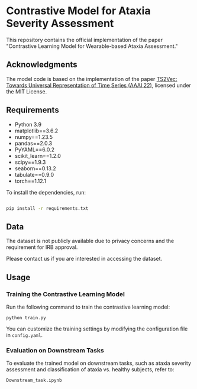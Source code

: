# Contrastive Model for Ataxia Severity Assessment

This repository contains the official implementation of the paper "Contrastive Learning Model for Wearable-based Ataxia Assessment."

## Acknowledgments
The model code is based on the implementation of the paper [TS2Vec: Towards Universal Representation of Time Series (AAAI 22)](https://github.com/zhihanyue/ts2vec), licensed under the MIT License.

## Requirements

* Python 3.9
* matplotlib==3.6.2
* numpy==1.23.5
* pandas==2.0.3
* PyYAML==6.0.2
* scikit_learn==1.2.0
* scipy==1.9.3
* seaborn==0.13.2
* tabulate==0.9.0
* torch==1.12.1


To install the dependencies, run:


```bash

pip install -r requirements.txt

```

## Data

The dataset is not publicly available due to privacy concerns and the requirement for IRB approval. 

Please contact us if you are interested in accessing the dataset.


## Usage


### Training the Contrastive Learning Model
Run the following command to train the contrastive learning model:


```
python train.py 
```

You can customize the training settings by modifying the configuration file in ```config.yaml```.



### Evaluation on Downstream Tasks
To evaluate the trained model on downstream tasks, such as ataxia severity assessment and classification of ataxia vs. healthy subjects, refer to: 

```
Downstream_task.ipynb
```
